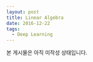 ```yaml
---
layout: post
title: Linear Algebra
date: 2016-12-22
tags:
  - Deep Learning
---
```


본 게시물은 아직 미작성 상태입니다.
